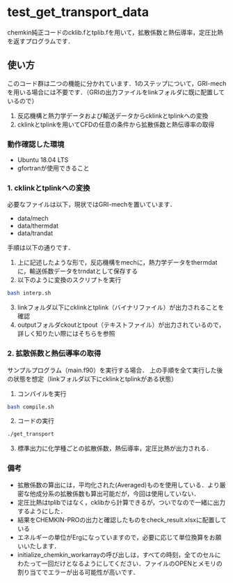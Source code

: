 # test_get_transport_data
chemkin純正コードのcklib.fとtplib.fを用いて，拡散係数と熱伝導率，定圧比熱を返すプログラムです．

## 使い方
このコード群は二つの機能に分かれています．1のステップについて，GRI-mechを用いる場合には不要です．（GRIの出力ファイルをlinkフォルダに既に配置しているので）
1. 反応機構と熱力学データおよび輸送データからcklinkとtplinkへの変換
2. cklinkとtplinkを用いてCFDの任意の条件から拡散係数と熱伝導率の取得

### 動作確認した環境
- Ubuntu 18.04 LTS
- gfortranが使用できること

### 1. cklinkとtplinkへの変換
必要なファイルは以下，現状ではGRI-mechを置いています．
- data/mech
- data/thermdat
- data/trandat

手順は以下の通りです．
1. 上に記述したような形で，反応機構をmechに，熱力学データをthermdatに，輸送係数データをtrndatとして保存する
2. 以下のように変換のスクリプトを実行
```bash
bash interp.sh
```
3. linkフォルダ以下にcklinkとtplink（バイナリファイル）が出力されることを確認
4. outputフォルダckoutとtpout（テキストファイル）が出力されているので，詳しく知りたい際にはそちらを参照

### 2. 拡散係数と熱伝導率の取得
サンプルプログラム（main.f90）を実行する場合．
上の手順を全て実行した後の状態を想定（linkフォルダ以下にcklinkとtplinkがある状態）

1. コンパイルを実行
```bash
bash compile.sh
```
2. コードの実行
```bash
./get_transport
```
3. 標準出力に化学種ごとの拡散係数，熱伝導率，定圧比熱が出力される．

### 備考
- 拡散係数の算出には，平均化された(Averaged)ものを使用している．より厳密な他成分系の拡散係数も算出可能だが，今回は使用していない．
- 定圧比熱はtplibではなく，cklibから計算できるが，ついでなので一緒に出力するようにした．
- 結果をCHEMKIN-PROの出力と確認したものをcheck_result.xlsxに配置している
- エネルギーの単位がErgになっていますので，必要に応じて単位換算をお願いいたします．
- initialize_chemkin_workarrayの呼び出しは，すべての時刻，全てのセルにわたって一回だけとなるようにしてください．ファイルのOPENとメモリの割り当てでエラーが出る可能性が高いです．
